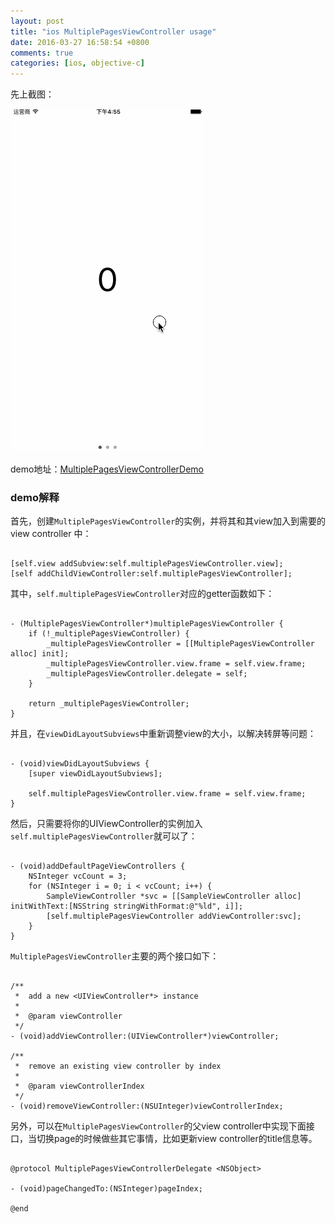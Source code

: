 ```yaml
---
layout: post
title: "ios MultiplePagesViewController usage"
date: 2016-03-27 16:58:54 +0800
comments: true
categories: [ios, objective-c]
---
```


先上截图：

![multiple_pages_view_controller_demo.gif](/images/multiple_pages_view_controller_demo.gif)

demo地址：[MultiplePagesViewControllerDemo](https://github.com/hongchaozhang/MultiplePagesViewControllerDemo.git)

<!-- more -->

### demo解释

首先，创建`MultiplePagesViewController`的实例，并将其和其view加入到需要的view controller 中：

```objc

[self.view addSubview:self.multiplePagesViewController.view];
[self addChildViewController:self.multiplePagesViewController];

```

其中，`self.multiplePagesViewController`对应的getter函数如下：

```objc

- (MultiplePagesViewController*)multiplePagesViewController {
    if (!_multiplePagesViewController) {
        _multiplePagesViewController = [[MultiplePagesViewController alloc] init];
        _multiplePagesViewController.view.frame = self.view.frame;
        _multiplePagesViewController.delegate = self;
    }
    
    return _multiplePagesViewController;
}

```

并且，在`viewDidLayoutSubviews`中重新调整view的大小，以解决转屏等问题：

```objc

- (void)viewDidLayoutSubviews {
    [super viewDidLayoutSubviews];
    
    self.multiplePagesViewController.view.frame = self.view.frame;
}

```

然后，只需要将你的UIViewController的实例加入`self.multiplePagesViewController`就可以了：

```objc

- (void)addDefaultPageViewControllers {
    NSInteger vcCount = 3;
    for (NSInteger i = 0; i < vcCount; i++) {
        SampleViewController *svc = [[SampleViewController alloc] initWithText:[NSString stringWithFormat:@"%ld", i]];
        [self.multiplePagesViewController addViewController:svc];
    }
}

```

`MultiplePagesViewController`主要的两个接口如下：

```objc

/**
 *  add a new <UIViewController*> instance
 *
 *  @param viewController
 */
- (void)addViewController:(UIViewController*)viewController;

/**
 *  remove an existing view controller by index
 *
 *  @param viewControllerIndex
 */
- (void)removeViewController:(NSUInteger)viewControllerIndex;

```

另外，可以在`MultiplePagesViewController`的父view controller中实现下面接口，当切换page的时候做些其它事情，比如更新view controller的title信息等。

```objc

@protocol MultiplePagesViewControllerDelegate <NSObject>

- (void)pageChangedTo:(NSInteger)pageIndex;

@end

```







